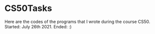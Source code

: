 # CS50Tasks
Here are the codes of the programs that I wrote during the course CS50.
Started: July 26th 2021.
Ended:
:) 
